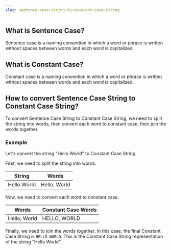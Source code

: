 ```yaml
---
slug: sentence-case-string-to-constant-case-string
---
```


## What is Sentence Case?

Sentence case is a naming convention in which a word or phrase is written without spaces between words and each word is capitalized.

## What is Constant Case?

Constant case is a naming convention in which a word or phrase is written without spaces between words and each word is capitalized.

## How to convert Sentence Case String to Constant Case String?

To convert Sentence Case String to Constant Case String, we need to split the string into words, then convert each word to constant case, then join the words together.

### Example

Let's convert the string "Hello World" to Constant Case String.

First, we need to split the string into words.

| String      | Words        |
| ----------- | ------------ |
| Hello World | Hello, World |

Now, we need to convert each word to constant case.

| Words        | Constant Case Words |
| ------------ | ------------------- |
| Hello, World | HELLO, WORLD        |

Finally, we need to join the words together. In this case, the final Constant Case String is `HELLO_WORLD`. This is the Constant Case String representation of the string "Hello World".
